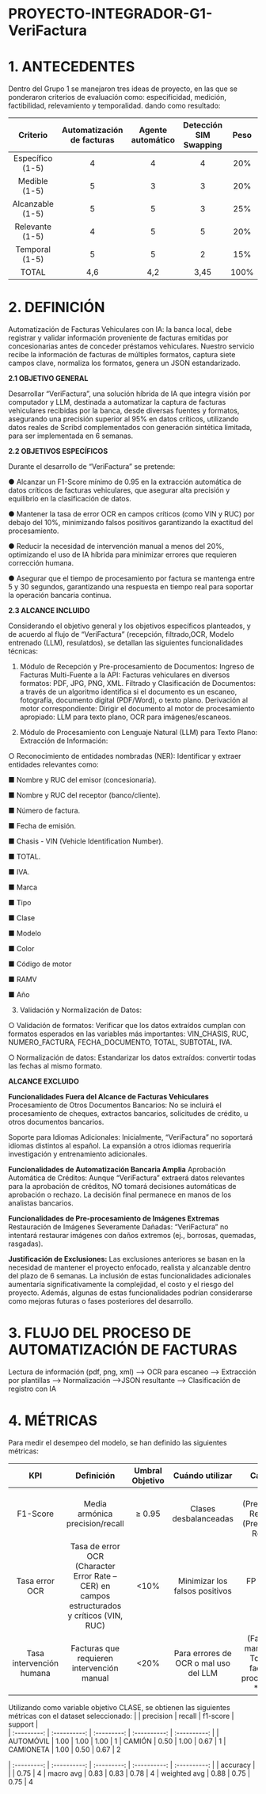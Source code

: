 # PROYECTO-INTEGRADOR-G1-VeriFactura

# 1. ANTECEDENTES
Dentro del Grupo 1 se manejaron tres ideas de proyecto, en las que se ponderaron criterios de evaluación como: especificidad, medición, factibilidad, relevamiento y temporalidad. dando como resultado:

| Criterio | Automatización de facturas | Agente automático | Detección SIM Swapping | Peso |  
| :---------: | :----------: | :---------: | :----------: | :----------: |
| Específico (1-5) |   4   |  4   |  4   | 20%
| Medible (1-5)    |    5  |  3   |  3   | 20%
| Alcanzable (1-5) |    5  |  5   |  3   | 25%
| Relevante (1-5)  |    4  |  5   |  5   | 20%
| Temporal (1-5)   |    5  |  5   |  2   | 15%
| TOTAL   |   4,6  |  4,2  | 3,45 | 100%

# 2. DEFINICIÓN
Automatización de Facturas Vehiculares con IA: la banca local,  debe registrar y validar información proveniente de facturas emitidas por concesionarias antes de conceder préstamos vehiculares. Nuestro servicio recibe la información de facturas de múltiples formatos, captura siete campos clave, normaliza los formatos, genera un JSON estandarizado. 

**2.1 OBJETIVO GENERAL**

Desarrollar “VeriFactura”, una solución híbrida de IA que integra visión por computador y LLM, destinada a automatizar la captura de facturas vehiculares recibidas por la banca, desde diversas fuentes y formatos, asegurando una precisión superior al 95% en datos críticos, utilizando datos reales de Scribd complementados con generación sintética limitada, para ser implementada en 6 semanas.

**2.2 OBJETIVOS ESPECÍFICOS**

Durante el desarrollo de “VeriFactura” se pretende:

●	 Alcanzar un F1-Score mínimo de 0.95 en la extracción automática de datos críticos de facturas vehiculares, que asegurar alta precisión y equilibrio en la clasificación de datos.

●	Mantener la tasa de error OCR en campos críticos (como VIN y RUC) por debajo del 10%, minimizando falsos positivos garantizando la exactitud del procesamiento.

●	 Reducir la necesidad de intervención manual a menos del 20%, optimizando el uso de IA híbrida para minimizar errores que requieren corrección humana.

●	 Asegurar que el tiempo de procesamiento por factura se mantenga entre 5 y 30 segundos, garantizando una respuesta en tiempo real para soportar la operación bancaria continua.

**2.3 ALCANCE INCLUIDO**
 
Considerando el objetivo general y los objetivos específicos planteados, y de acuerdo al flujo de “VeriFactura” (recepción, filtrado,OCR, Modelo entrenado (LLM), resulatdos), se detallan las siguientes funcionalidades técnicas:

1. Módulo de Recepción y Pre-procesamiento de Documentos:
Ingreso de Facturas Multi-Fuente a la API: Facturas vehiculares en diversos formatos: PDF, JPG, PNG, XML.
Filtrado y Clasificación de Documentos: a través de un algoritmo identifica si el documento es un escaneo, fotografía, documento digital (PDF/Word), o texto plano.
Derivación al motor correspondiente: Dirigir el documento al motor de procesamiento apropiado: LLM para texto plano, OCR para imágenes/escaneos.

2. Módulo de Procesamiento con Lenguaje Natural (LLM) para Texto Plano:
Extracción de Información:

○	Reconocimiento de entidades nombradas (NER): Identificar y extraer entidades relevantes como:

■	Nombre y RUC del emisor (concesionaria).

■	Nombre y RUC del receptor (banco/cliente).

■	Número de factura.

■	Fecha de emisión.

■	Chasis - VIN (Vehicle Identification Number).

■	TOTAL.

■	IVA.

■	Marca

■	Tipo

■	Clase

■	Modelo

■	Color

■	Código de motor

■	RAMV

■	Año

3. Validación y Normalización de Datos:


○	Validación de formatos: Verificar que los datos extraídos cumplan con formatos esperados en las variables más importantes: VIN_CHASIS, RUC, NUMERO_FACTURA, FECHA_DOCUMENTO, TOTAL, SUBTOTAL, IVA.

○	Normalización de datos: Estandarizar los datos extraídos: convertir todas las fechas al mismo formato.

**ALCANCE EXCLUIDO**

**Funcionalidades Fuera del Alcance de Facturas Vehiculares**
Procesamiento de Otros Documentos Bancarios: No se incluirá el procesamiento de cheques, extractos bancarios, solicitudes de crédito, u otros documentos bancarios.

Soporte para Idiomas Adicionales: Inicialmente, “VeriFactura”  no soportará idiomas distintos al español. La expansión a otros idiomas requeriría investigación y entrenamiento adicionales.

**Funcionalidades de Automatización Bancaria Amplia**
Aprobación Automática de Créditos: Aunque “VeriFactura” extraerá datos relevantes para la aprobación de créditos, NO tomará decisiones automáticas de aprobación o rechazo. La decisión final permanece en manos de los analistas bancarios.

**Funcionalidades de Pre-procesamiento de Imágenes Extremas**
Restauración de Imágenes Severamente Dañadas: “VeriFactura” no intentará restaurar imágenes con daños extremos (ej., borrosas, quemadas, rasgadas).

**Justificación de Exclusiones:**
Las exclusiones anteriores se basan en la necesidad de mantener el proyecto enfocado, realista y alcanzable dentro del plazo de 6 semanas. La inclusión de estas funcionalidades adicionales aumentaría significativamente la complejidad, el costo y el riesgo del proyecto. Además, algunas de estas funcionalidades podrían considerarse como mejoras futuras o fases posteriores del desarrollo.

# 3. FLUJO DEL PROCESO DE AUTOMATIZACIÓN DE FACTURAS

Lectura de información (pdf, png, xml) -->  OCR para escaneo --> Extracción por plantillas --> Normalización -->JSON resultante --> Clasificación de registro con IA

# 4. MÉTRICAS

Para medir el desempeo del modelo, se han definido las siguientes métricas:

| KPI | Definición | Umbral Objetivo | Cuándo utilizar | Cálculo |  
| :---------: | :----------: | :---------: | :----------: | :----------: |
| F1-Score |   Media armónica precision/recall   |  ≥ 0.95   |  Clases desbalanceadas   | 2 * (Precisión * Recall) / (Precisión + Recall)
| Tasa error OCR    |    Tasa de error OCR (Character Error Rate – CER) en campos estructurados y críticos (VIN, RUC)  |  <10%   |  Minimizar los falsos positivos   | FP / (FP + VN)
| Tasa intervención humana |    Facturas que requieren intervención manual  |  <20%   |  Para errores de OCR o mal uso del LLM   | (Facturas manuales / Total de facturas procesadas) * 100

Utilizando como variable objetivo CLASE, se obtienen las siguientes métricas con el dataset seleccionado:
|   | precision | recall | f1-score | support |  
| :---------: | :----------: | :---------: | :----------: | :----------: |
| AUTOMÓVIL |   1.00  |  1.00   |  1.00   | 1
| CAMIÓN    |    0.50  |  1.00   |  0.67   | 1
| CAMIONETA    | 1.00  |  0.50   |  0.67   | 2

| :---------: | :----------: | :---------: | :----------: | :----------: |
| accuracy    |   |     |  0.75   | 4
| macro avg   | 0.83   |  0.83    |  0.78   | 4
| weighted avg  | 0.88  | 0.75    |  0.75   | 4




